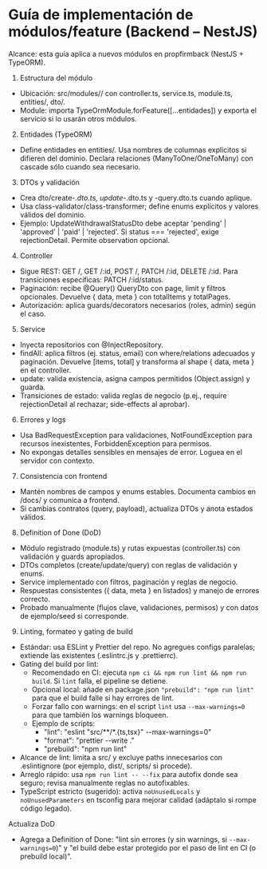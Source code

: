 # Guía de implementación de módulos/feature (Backend – NestJS)

Alcance: esta guía aplica a nuevos módulos en propfirmback (NestJS + TypeORM).

1) Estructura del módulo
- Ubicación: src/modules/<feature>/ con controller.ts, service.ts, module.ts, entities/, dto/.
- Module: importa TypeOrmModule.forFeature([...entidades]) y exporta el servicio si lo usarán otros módulos.

2) Entidades (TypeORM)
- Define entidades en entities/. Usa nombres de columnas explícitos si difieren del dominio. Declara relaciones (ManyToOne/OneToMany) con cascade sólo cuando sea necesario.

3) DTOs y validación
- Crea dto/create-*.dto.ts, update-*.dto.ts y <feature>-query.dto.ts cuando aplique.
- Usa class-validator/class-transformer; define enums explícitos y valores válidos del dominio.
- Ejemplo: UpdateWithdrawalStatusDto debe aceptar 'pending' | 'approved' | 'paid' | 'rejected'. Si status === 'rejected', exige rejectionDetail. Permite observation opcional.

4) Controller
- Sigue REST: GET /, GET /:id, POST /, PATCH /:id, DELETE /:id. Para transiciones específicas: PATCH /:id/status.
- Paginación: recibe @Query() <Feature>QueryDto con page, limit y filtros opcionales. Devuelve { data, meta } con totalItems y totalPages.
- Autorización: aplica guards/decorators necesarios (roles, admin) según el caso.

5) Service
- Inyecta repositorios con @InjectRepository.
- findAll: aplica filtros (ej. status, email) con where/relations adecuados y paginación. Devuelve [items, total] y transforma al shape { data, meta } en el controller.
- update: valida existencia, asigna campos permitidos (Object.assign) y guarda.
- Transiciones de estado: valida reglas de negocio (p.ej., require rejectionDetail al rechazar; side-effects al aprobar).

6) Errores y logs
- Usa BadRequestException para validaciones, NotFoundException para recursos inexistentes, ForbiddenException para permisos.
- No expongas detalles sensibles en mensajes de error. Loguea en el servidor con contexto.

7) Consistencia con frontend
- Mantén nombres de campos y enums estables. Documenta cambios en /docs/ y comunica a frontend.
- Si cambias contratos (query, payload), actualiza DTOs y anota estados válidos.

8) Definition of Done (DoD)
- Módulo registrado (module.ts) y rutas expuestas (controller.ts) con validación y guards apropiados.
- DTOs completos (create/update/query) con reglas de validación y enums.
- Service implementado con filtros, paginación y reglas de negocio.
- Respuestas consistentes ({ data, meta } en listados) y manejo de errores correcto.
- Probado manualmente (flujos clave, validaciones, permisos) y con datos de ejemplo/seed si corresponde.

9) Linting, formateo y gating de build
- Estándar: usa ESLint y Prettier del repo. No agregues configs paralelas; extiende las existentes (.eslintrc.js y .prettierrc).
- Gating del build por lint: 
  - Recomendado en CI: ejecuta `npm ci && npm run lint && npm run build`. Si `lint` falla, el pipeline se detiene.
  - Opcional local: añade en package.json `"prebuild": "npm run lint"` para que el build falle si hay errores de lint.
  - Forzar fallo con warnings: en el script `lint` usa `--max-warnings=0` para que también los warnings bloqueen.
  - Ejemplo de scripts:
    - "lint": "eslint \"src/**/*.{ts,tsx}\" --max-warnings=0"
    - "format": "prettier --write ."
    - "prebuild": "npm run lint"
- Alcance de lint: limita a src/ y excluye paths innecesarios con .eslintignore (por ejemplo, dist/, scripts/ si procede).
- Arreglo rápido: usa `npm run lint -- --fix` para autofix donde sea seguro; revisa manualmente reglas no autofixables.
- TypeScript estricto (sugerido): activa `noUnusedLocals` y `noUnusedParameters` en tsconfig para mejorar calidad (adáptalo si rompe código legado).

Actualiza DoD
- Agrega a Definition of Done: "lint sin errores (y sin warnings, si `--max-warnings=0`)" y "el build debe estar protegido por el paso de lint en CI (o prebuild local)".